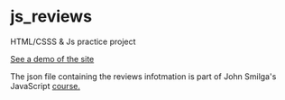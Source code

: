 # js_reviews
HTML/CSSS &amp; Js practice project

[See a demo of the site](https://zarryjsreviews.netlify.app)

The json file containing the reviews infotmation is part of John Smilga's JavaScript [course.](https://github.com/john-smilga/javascript-basic-projects/tree/master/03-reviews)
